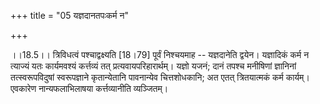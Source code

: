 +++
title = "05 यज्ञदानतपःकर्म न"

+++
  
  
।।18.5।। त्रिविधत्वं पश्चाद्वक्ष्यति \[18।79\] पूर्वं निश्चयमाह --
यज्ञदानेति द्वयेन। यज्ञादिकं कर्म न त्याज्यं यतः कार्यमवश्यं कर्त्तव्यं
तत् प्रत्यवायपरिहारार्थम्। यज्ञो यजनं; दानं तपश्च मनीषिणां ज्ञानिनां
तत्स्वरूपविदुषां स्वरूपज्ञाने कृतान्येतानि पावनान्येव चित्तशोधकानि; अत
एतत् त्रितयात्मकं कर्म कार्यम्। एवकारेण नान्यफलाभिलाषया कर्त्तव्यानीति
व्यञ्जितम्।  
  
